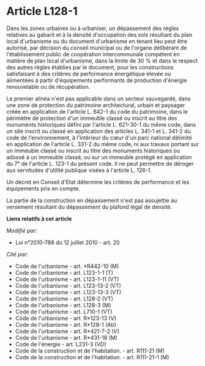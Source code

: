 # Article L128-1

Dans les zones urbaines ou à urbaniser, un dépassement des règles relatives au gabarit et à la densité d'occupation des sols
résultant du plan local d'urbanisme ou du document d'urbanisme en tenant lieu peut être autorisé, par décision du conseil
municipal ou de l'organe délibérant de l'établissement public de coopération intercommunale compétent en matière de plan
local d'urbanisme, dans la limite de 30 % et dans le respect des autres règles établies par le document, pour les
constructions satisfaisant à des critères de performance énergétique élevée ou alimentées à partir d'équipements performants
de production d'énergie renouvelable ou de récupération.

Le premier alinéa n'est pas applicable dans un secteur sauvegardé, dans une zone de protection du patrimoine architectural,
urbain et paysager créée en application de l'article L. 642-1 du code du patrimoine, dans le périmètre de protection d'un
immeuble classé ou inscrit au titre des monuments historiques défini par l'article L. 621-30-1 du même code, dans un site
inscrit ou classé en application des articles L. 341-1 et L. 341-2 du code de l'environnement, à l'intérieur du cœur d'un
parc national délimité en application de l'article L. 331-2 du même code, ni aux travaux portant sur un immeuble classé ou
inscrit au titre des monuments historiques ou adossé à un immeuble classé, ou sur un immeuble protégé en application du 7° de
l'article L. 123-1 du présent code. Il ne peut permettre de déroger aux servitudes d'utilité publique visées à l'article L.
126-1. 

Un décret en Conseil d'Etat détermine les critères de performance et les équipements pris en compte.

La partie de la construction en dépassement n'est pas assujettie au versement résultant du dépassement du plafond légal de
densité.

**Liens relatifs à cet article**

_Modifié par_:

  - Loi n°2010-788 du 12 juillet 2010 - art. 20

_Cité par_:

  - Code de l'urbanisme - art. *R442-10 (M)
  - Code de l'urbanisme - art. L123-1-1 (T)
  - Code de l'urbanisme - art. L123-1-11 (VT)
  - Code de l'urbanisme - art. L123-13-2 (VT)
  - Code de l'urbanisme - art. L123-13-3 (VT)
  - Code de l'urbanisme - art. L128-2 (VT)
  - Code de l'urbanisme - art. L128-3 (M)
  - Code de l'urbanisme - art. L710-1 (VT)
  - Code de l'urbanisme - art. R*123-13 (V)
  - Code de l'urbanisme - art. R*128-1 (Ab)
  - Code de l'urbanisme - art. R*421-7-2 (V)
  - Code de l'urbanisme - art. R*431-18 (M)
  - Code de l'énergie - art. L231-3 (VD)
  - Code de la construction et de l'habitation. - art. R111-21 (M)
  - Code de la construction et de l'habitation. - art. R111-21-1 (M)
